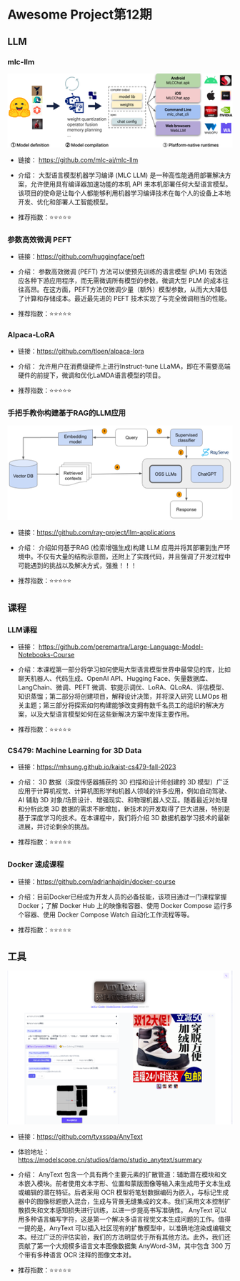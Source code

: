 # Awesome Project第12期


## LLM

### mlc-llm

![](images/20240107-20240113/project-structure.svg)

- 链接： https://github.com/mlc-ai/mlc-llm
  
- 介绍：​​​ 大型语言模型机器学习编译 (MLC LLM) 是一种高性能通用部署解决方案，允许使用具有编译器加速功能的本机 API 来本机部署任何大型语言模型。该项目的使命是让每个人都能够利用机器学习编译技术在每个人的设备上本地开发、优化和部署人工智能模型。

- 推荐指数：⭐️⭐️⭐️⭐️⭐️

### 参数高效微调 PEFT

- 链接：https://github.com/huggingface/peft
  
- 介绍：​​​ 参数高效微调 (PEFT) 方法可以使预先训练的语言模型 (PLM) 有效适应各种下游应用程序，而无需微调所有模型的参数。微调大型 PLM 的成本往往高昂。在这方面，PEFT方法仅微调少量（额外）模型参数，从而大大降低了计算和存储成本。最近最先进的 PEFT 技术实现了与完全微调相当的性能。

- 推荐指数：⭐️⭐️⭐️⭐️⭐️

### Alpaca-LoRA

- 链接：https://github.com/tloen/alpaca-lora
  
- 介绍：​​​ 允许用户在消费级硬件上进行Instruct-tune LLaMA，即在不需要高端硬件的前提下，微调和优化LaMDA语言模型的项目。

- 推荐指数：⭐️⭐️⭐️⭐️⭐️

### 手把手教你构建基于RAG的LLM应用

![](images/20240107-20240113/RAG.png)

- 链接：https://github.com/ray-project/llm-applications
  
- 介绍：​​​ 介绍如何基于RAG (检索增强生成)构建 LLM 应用并将其部署到生产环境中。不仅有大量的结构示意图，还附上了实践代码，并且强调了开发过程中可能遇到的挑战以及解决方式，强推！！！
  
- 推荐指数：⭐️⭐️⭐️⭐️⭐️


## 课程

### LLM课程

- 链接： https://github.com/peremartra/Large-Language-Model-Notebooks-Course
  
- 介绍：​​​ 本课程第一部分将学习如何使用大型语言模型世界中最常见的库，比如聊天机器人、代码生成、OpenAI API、Hugging Face、矢量数据库、LangChain、微调、PEFT 微调、软提示调优、LoRA、QLoRA、评估模型、知识蒸馏；第二部分将创建项目，解释设计决策，并将深入研究 LLMOps 相关主题；第三部分将探索如何构建能够改变拥有数千名员工的组织的解决方案，以及大型语言模型如何在这些新解决方案中发挥主要作用。

- 推荐指数：⭐️⭐️⭐️⭐️⭐️


### CS479: Machine Learning for 3D Data

- 链接：https://mhsung.github.io/kaist-cs479-fall-2023
  
- 介绍：​​​ 3D 数据（深度传感器捕获的 3D 扫描和设计师创建的 3D 模型）广泛应用于计算机视觉、计算机图形学和机器人领域的许多应用，例如自动驾驶、AI 辅助 3D 对象/场景设计、增强现实、和物理机器人交互。随着最近对处理和分析此类 3D 数据的需求不断增加，新技术的开发取得了巨大进展，特别是基于深度学习的技术。在本课程中，我们将介绍 3D 数据机器学习技术的最新进展，并讨论剩余的挑战。

- 推荐指数：⭐️⭐️⭐️⭐️⭐️


### Docker 速成课程

- 链接：https://github.com/adrianhajdin/docker-course
  
- 介绍：​​​ 目前Docker已经成为开发人员的必备技能，该项目通过一门课程掌握 Docker；了解 Docker Hub 上的映像和容器、使用 Docker Compose 运行多个容器、使用 Docker Compose Watch 自动化工作流程等等。

- 推荐指数：⭐️⭐️⭐️⭐️⭐️

## 工具

![](images/20240107-20240113/AnyText.png)

- 链接：https://github.com/tyxsspa/AnyText

- 体验地址： https://modelscope.cn/studios/damo/studio_anytext/summary
  
- 介绍：​​​  AnyText 包含一个具有两个主要元素的扩散管道：辅助潜在模块和文本嵌入模块。前者使用文本字形、位置和蒙版图像等输入来生成用于文本生成或编辑的潜在特征。后者采用 OCR 模型将笔划数据编码为嵌入，与标记生成器中的图像标题嵌入混合，生成与背景无缝集成的文本。我们采用文本控制扩散损失和文本感知损失进行训练，以进一步提高书写准确性。 AnyText 可以用多种语言编写字符，这是第一个解决多语言视觉文本生成问题的工作。值得一提的是，AnyText 可以插入社区现有的扩散模型中，以准确地渲染或编辑文本。经过广泛的评估实验，我们的方法明显优于所有其他方法。此外，我们还贡献了第一个大规模多语言文本图像数据集 AnyWord-3M，其中包含 300 万个带有多种语言 OCR 注释的图像文本对。

- 推荐指数：⭐️⭐️⭐️⭐️⭐️

